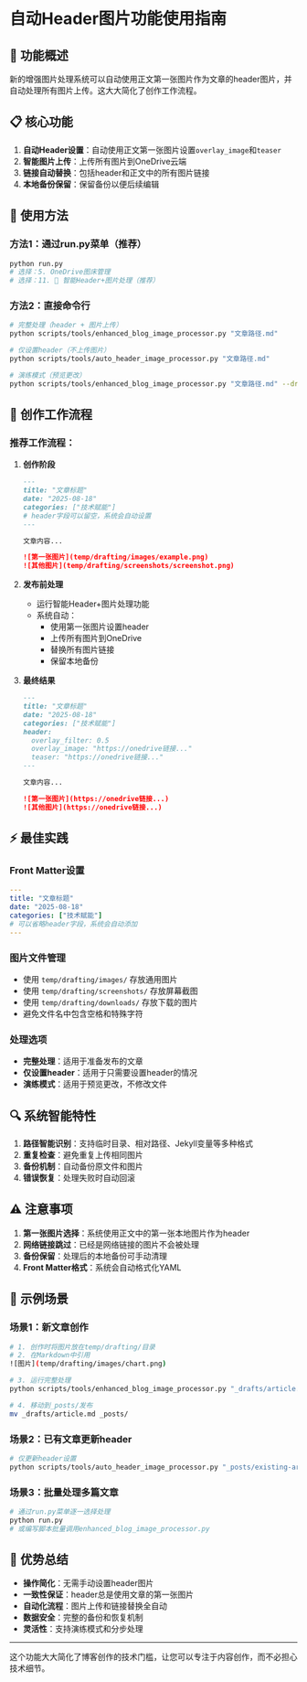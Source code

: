 # 自动Header图片功能使用指南

## 🚀 功能概述

新的增强图片处理系统可以自动使用正文第一张图片作为文章的header图片，并自动处理所有图片上传。这大大简化了创作工作流程。

## 📋 核心功能

1. **自动Header设置**：自动使用正文第一张图片设置`overlay_image`和`teaser`
2. **智能图片上传**：上传所有图片到OneDrive云端
3. **链接自动替换**：包括header和正文中的所有图片链接
4. **本地备份保留**：保留备份以便后续编辑

## 🔧 使用方法

### 方法1：通过run.py菜单（推荐）
```bash
python run.py
# 选择：5. OneDrive图床管理
# 选择：11. 🚀 智能Header+图片处理（推荐）
```

### 方法2：直接命令行
```bash
# 完整处理（header + 图片上传）
python scripts/tools/enhanced_blog_image_processor.py "文章路径.md"

# 仅设置header（不上传图片）
python scripts/tools/auto_header_image_processor.py "文章路径.md"

# 演练模式（预览更改）
python scripts/tools/enhanced_blog_image_processor.py "文章路径.md" --dry-run
```

## 📝 创作工作流程

### 推荐工作流程：

1. **创作阶段**
   ```markdown
   ---
   title: "文章标题"
   date: "2025-08-18"
   categories: ["技术赋能"]
   # header字段可以留空，系统会自动设置
   ---
   
   文章内容...
   
   ![第一张图片](temp/drafting/images/example.png)
   ![其他图片](temp/drafting/screenshots/screenshot.png)
   ```

2. **发布前处理**
   - 运行智能Header+图片处理功能
   - 系统自动：
     - 使用第一张图片设置header
     - 上传所有图片到OneDrive
     - 替换所有图片链接
     - 保留本地备份

3. **最终结果**
   ```markdown
   ---
   title: "文章标题"
   date: "2025-08-18"
   categories: ["技术赋能"]
   header:
     overlay_filter: 0.5
     overlay_image: "https://onedrive链接..."
     teaser: "https://onedrive链接..."
   ---
   
   文章内容...
   
   ![第一张图片](https://onedrive链接...)
   ![其他图片](https://onedrive链接...)
   ```

## ⚡ 最佳实践

### Front Matter设置
```yaml
---
title: "文章标题"
date: "2025-08-18"
categories: ["技术赋能"]
# 可以省略header字段，系统会自动添加
---
```

### 图片文件管理
- 使用 `temp/drafting/images/` 存放通用图片
- 使用 `temp/drafting/screenshots/` 存放屏幕截图
- 使用 `temp/drafting/downloads/` 存放下载的图片
- 避免文件名中包含空格和特殊字符

### 处理选项
- **完整处理**：适用于准备发布的文章
- **仅设置header**：适用于只需要设置header的情况
- **演练模式**：适用于预览更改，不修改文件

## 🔍 系统智能特性

1. **路径智能识别**：支持临时目录、相对路径、Jekyll变量等多种格式
2. **重复检查**：避免重复上传相同图片
3. **备份机制**：自动备份原文件和图片
4. **错误恢复**：处理失败时自动回滚

## ⚠️ 注意事项

1. **第一张图片选择**：系统使用正文中的第一张本地图片作为header
2. **网络链接跳过**：已经是网络链接的图片不会被处理
3. **备份保留**：处理后的本地备份可手动清理
4. **Front Matter格式**：系统会自动格式化YAML

## 🎯 示例场景

### 场景1：新文章创作
```bash
# 1. 创作时将图片放在temp/drafting/目录
# 2. 在Markdown中引用
![图片](temp/drafting/images/chart.png)

# 3. 运行完整处理
python scripts/tools/enhanced_blog_image_processor.py "_drafts/article.md"

# 4. 移动到_posts/发布
mv _drafts/article.md _posts/
```

### 场景2：已有文章更新header
```bash
# 仅更新header设置
python scripts/tools/auto_header_image_processor.py "_posts/existing-article.md"
```

### 场景3：批量处理多篇文章
```bash
# 通过run.py菜单逐一选择处理
python run.py
# 或编写脚本批量调用enhanced_blog_image_processor.py
```

## 🚀 优势总结

- **操作简化**：无需手动设置header图片
- **一致性保证**：header总是使用文章的第一张图片
- **自动化流程**：图片上传和链接替换全自动
- **数据安全**：完整的备份和恢复机制
- **灵活性**：支持演练模式和分步处理

---

这个功能大大简化了博客创作的技术门槛，让您可以专注于内容创作，而不必担心技术细节。